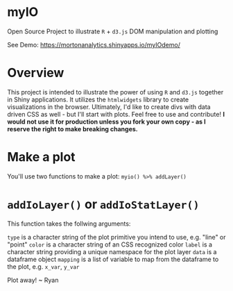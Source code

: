 # myIO
Open Source Project to illustrate `R` + `d3.js` DOM manipulation and plotting

See Demo: https://mortonanalytics.shinyapps.io/myIOdemo/

# Overview
This project is intended to illustrate the power of using `R` and `d3.js` together in Shiny applications. It utilizes the `htmlwidgets` 
library to create visualizations in the browser.  Ultimately, I'd like to create divs with data driven CSS as well - but I'll start with
plots.  Feel free to use and contribute! **I would not use it for production unless you fork your own copy - as I reserve the right to make
breaking changes.**

# Make a plot
You'll use two functions to make a plot: `myio() %>% addLayer()`

# `addIoLayer()` or `addIoStatLayer()`
This function takes the follwing arguments:

`type` is a character string of the plot primitive you intend to use, e.g. "line" or "point"
`color` is a character string of an CSS recognized color
`label` is a character string providing a unique namespace for the plot layer
`data` is a dataframe object
`mapping` is a list of variable to map from the dataframe to the plot, e.g. `x_var`, `y_var`

Plot away! ~ Ryan

